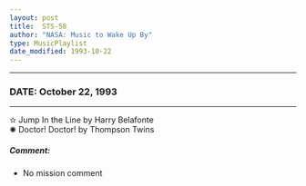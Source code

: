 ```yaml
---
layout: post
title:  STS-58
author: "NASA: Music to Wake Up By"
type: MusicPlaylist
date_modified: 1993-10-22
---
```


----
### DATE: October 22, 1993
----
✫ Jump In the Line by Harry Belafonte  &nbsp;<br />✺ Doctor! Doctor! by Thompson Twins

##### Comment:
* No mission comment
